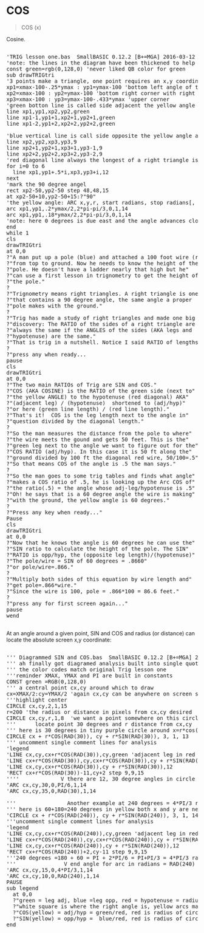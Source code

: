 # COS

> COS (x)

Cosine.

<pre>

'TRIG lesson one.bas  SmallBASIC 0.12.2 [B+=MGA] 2016-03-12
'note: the lines in the diagram have been thickened to help see and identify the color
const green=rgb(0,128,0) 'never liked QB color for green
sub drawTRIGtri
'3 points make a triangle, one point requires an x,y coordinate
xp1=xmax-100-.25*ymax : yp1=ymax-100 'bottom left angle of triangle
xp2=xmax-100 : yp2=ymax-100 'bottom right corner with right angle
xp3=xmax-100 : yp3=ymax-100-.433*ymax 'upper corner
'green botton line is called side adjacent the yellow angle at the base of this triangle (not the 90 degree right angle)
line xp1,yp1,xp2,yp2,green
line xp1-1,yp1+1,xp2+1,yp2+1,green
line xp1-2,yp1+2,xp2+2,yp2+2,green

'blue vertical line is call side opposite the yellow angle at the base of this triangle (not the 90 degree right angle)
line xp2,yp2,xp3,yp3,9
line xp2+1,yp2+1,xp3+1,yp3-1,9
line xp2+2,yp2+2,xp3+2,yp3-2,9   
'red diagonal line always the longest of a right triangle is called the hypotenuse
for i=0 to 6
  line xp1,yp1+.5*i,xp3,yp3+i,12
next
'mark the 90 degree angel
rect xp2-50,yp2-50 step 48,48,15 
at xp2-50+10,yp2-50+15:?"90"
'the yellow angle: ARC x,y,r, start radians, stop radians[, aspect [, color]] note: start clockwise to stop radians
arc xp1,yp1,.2*ymax/2,2*pi-pi/3,0,1,14
arc xp1,yp1,.18*ymax/2,2*pi-pi/3,0,1,14
'note: here 0 degrees is due east and the angle advances clockwise
end
while 1
cls
drawTRIGtri
at 0,0
?"A man put up a pole (blue) and attached a 100 foot wire (red)"
?"from top to ground. Now he needs to know the height of the"
?"pole. He doesn't have a ladder nearly that high but he"
?"can use a first lesson in trignometry to get the height of"
?"the pole."
?
?"Trignometry means right triangles. A right triangle is one
?"that contains a 90 degree angle, the same angle a proper 
?"pole makes with the ground."
?
?"Trig has made a study of right triangles and made one big
?"discovery: The RATIO of the sides of a right triangle are 
?"always the same if the ANGLES of the sides (AKA legs and 
?"hypotenuse) are the same." 
?"That is trig in a nutshell. Notice I said RATIO of lengths."
?
?"press any when ready...
pause
cls
drawTRIGtri
at 0,0
?"The two main RATIOs of Trig are SIN and COS."
?"COS (AKA COSINE) is the RATIO of the green side (next to"
?"the yellow ANGLE) to the hypotenuse (red diagonal) AKA"  
?"(adjacent leg) / (hypotenuse)  shortened to (adj/hyp)"
?"or here (green line length) / (red line length)."
?"That's it!  COS is the leg length next to the angle in"
?"question divided by the diagonal length."
?
?"So the man measures the distance from the pole to where"
?"the wire meets the gound and gets 50 feet. This is the"
?"green leg next to the angle we want to figure out for the"
?"COS RATIO (adj/hyp). In this case it is 50 ft along the" 
?"ground divided by 100 ft the diagonal red wire, 50/100=.5" 
?"So that means COS of the angle is .5 the man says."
?
?"So the man goes to some trig tables and finds what angle"
?"makes a COS ratio of .5, he is looking up the Arc COS of"
?"the ratio(.5) = the angle whose adj-leg/hypotenuse is .5" 
?"Oh! he says that is a 60 degree angle the wire is making"
?"with the ground, the yellow angle is 60 degrees."
?
?"Press any key when ready..."
Pause
cls
drawTRIGtri
at 0,0
?"Now that he knows the angle is 60 degrees he can use the"
?"SIN ratio to calculate the height of the pole. The SIN"
?"RATIO is opp/hyp, the (opposite leg length)/(hypotenuse)"
?"The pole/wire = SIN of 60 degrees = .8660"
?"or pole/wire=.866."
?
?"Multiply both sides of this equation by wire length and" 
?"get pole=.866*wire."
?"Since the wire is 100, pole = .866*100 = 86.6 feet."
?
?"press any for first screen again..."
pause
wend

</pre>

At an angle around a given point, SIN and COS and radius (or distance) can locate the absolute screen x,y coordinate:
<pre>

''' Diagrammed SIN and COS.bas  SmallBASIC 0.12.2 [B+=MGA] 2016-03-16
''' ah finally got diagramed analysis built into single quote commented code!!!
''' the color codes match original Trig lesson one
'''reminder XMAX, YMAX and PI are built in constants
CONST green =RGB(0,128,0)
''' a central point cx,cy around which to draw 
cx=XMAX/2:cy=YMAX/2 'again cx,cy can be anywhere on screen so dont make them constant
'''highlight center
CIRCLE cx,cy,2,1,15
r=200 'the radius or distance in pixels from cx,cy desired
CIRCLE cx,cy,r,1,8  'we want a point somewhere on this circle, radius = constant distance away from point
'''      locate point 30 degrees and r distance from cx,cy       30 degrees = PI/6 radians
''' here is 30 degrees in tiny purple circle around x=r*cos(rad(30),y=r*sin(rad(30)
CIRCLE cx + r*COS(RAD(30)), cy + r*SIN(RAD(30)), 3, 1, 13   'x,y,r=3,aspect=1,color 13
''' uncomment single comment lines for analysis
'legend
'LINE cx,cy,cx+r*COS(RAD(30)),cy,green 'adjacent leg in red
'LINE cx+r*COS(RAD(30)),cy,cx+r*COS(RAD(30)),cy + r*SIN(RAD(30)),9 'leg opposite in blue
'LINE cx,cy,cx+r*COS(RAD(30)),cy + r*SIN(RAD(30)),12
'RECT cx+r*COS(RAD(30))-11,cy+2 step 9,9,15
''''             V there are 12, 30 degree angles in circle (2*PI) so 2*PI/12 or PI/6
'ARC cx,cy,30,0,PI/6,1,14
'ARC cx,cy,35,0,RAD(30),1,14

'''                Another example at 240 degrees = 4*PI/3 radians
''' here is 60+180=240 degrees in yellow both x and y are neg in relation to cx,cy
'CIRCLE cx + r*COS(RAD(240)), cy + r*SIN(RAD(240)), 3, 1, 14  'yellow
'''uncomment single comment lines for analysis
'legend
'LINE cx,cy,cx+r*COS(RAD(240)),cy,green 'adjacent leg in red
'LINE cx+r*COS(RAD(240)),cy,cx+r*COS(RAD(240)),cy + r*SIN(RAD(240)),9 'leg opposite in blue
'LINE cx,cy,cx+r*COS(RAD(240)),cy + r*SIN(RAD(240)),12
'RECT cx+r*COS(RAD(240))+2,cy-11 step 9,9,15
'''240 degrees =180 + 60 = PI + 2*PI/6 = PI+PI/3 = 4*PI/3 radians
'''               V end angle for arc in radians = RAD(240) or 4*PI/3 radians
'ARC cx,cy,15,0,4*PI/3,1,14
'ARC cx,cy,10,0,RAD(240),1,14
PAUSE
sub legend
  at 0,0
  ?"green = leg adj, blue =leg opp, red = hypotenuse = radius"
  ?"white square is where the right angle is, yellow arcs mark angle in question
  ?"COS(yellow) = adj/hyp = green/red, red is radius of circle
  ?"SIN(yellow) = opp/hyp =  blue/red, red is radius of circle
end 

</pre>

